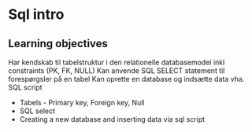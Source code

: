 # Sql intro





## Learning objectives

Har  kendskab til tabelstruktur i den relationelle databasemodel inkl constraints  (PK, FK, NULL)     Kan anvende SQL SELECT statement til forespørgsler på en tabel     Kan oprette en database og indsætte data vha. SQL script

- Tabels - Primary key, Foreign key, Null
- SQL select
- Creating a new database and inserting data via sql script

